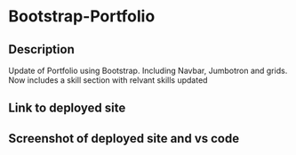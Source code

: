 # Bootstrap-Portfolio


## Description
Update of Portfolio using Bootstrap. Including Navbar, Jumbotron and grids. Now includes a skill section with relvant skills updated

## Link to deployed site


## Screenshot of deployed site and vs code
